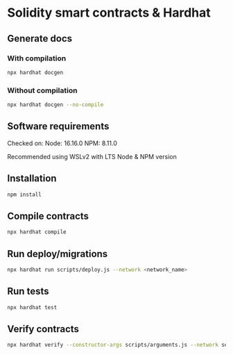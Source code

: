 # Solidity smart contracts & Hardhat

## Generate docs
### With compilation
```bash
npx hardhat docgen
```
### Without compilation
```bash
npx hardhat docgen --no-compile
```

## Software requirements
Checked on:
  Node: 16.16.0
  NPM: 8.11.0

Recommended using WSLv2 with LTS Node & NPM version

## Installation 
```bash
npm install
```

## Compile contracts
```bash
npx hardhat compile
```

## Run deploy/migrations
```bash
npx hardhat run scripts/deploy.js --network <network_name>
```

## Run tests
```bash
npx hardhat test
```

## Verify contracts
```bash
npx hardhat verify --constructor-args scripts/arguments.js --network sepolia {contractAddress}
```

